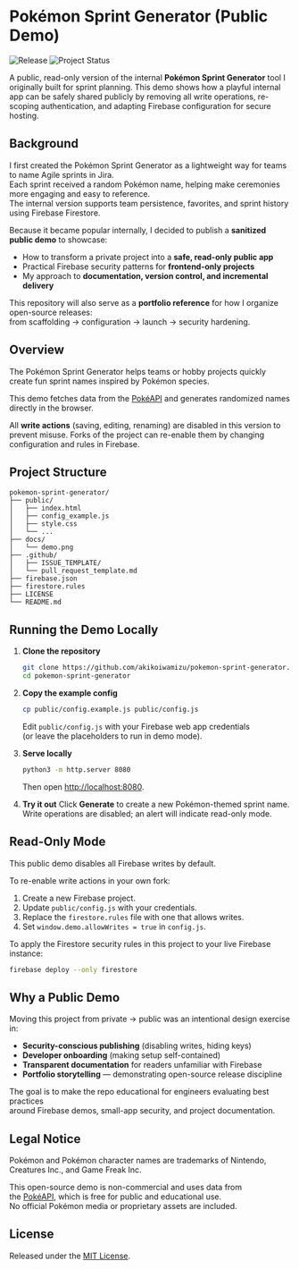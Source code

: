 # Pokémon Sprint Generator (Public Demo)

![Release](https://img.shields.io/github/v/release/akikoiwamizu/pokemon-sprint-generator?sort=semver)
![Project Status](https://img.shields.io/badge/status-public%20launch%20prep-blue)

A public, read-only version of the internal **Pokémon Sprint Generator** tool I originally built for sprint planning. This demo shows how a playful internal app can be safely shared publicly by removing all write operations, re-scoping authentication, and adapting Firebase configuration for secure hosting.

## Background

I first created the Pokémon Sprint Generator as a lightweight way for teams to name Agile sprints in Jira.  
Each sprint received a random Pokémon name, helping make ceremonies more engaging and easy to reference.  
The internal version supports team persistence, favorites, and sprint history using Firebase Firestore.

Because it became popular internally, I decided to publish a **sanitized public demo** to showcase:

- How to transform a private project into a **safe, read-only public app**
- Practical Firebase security patterns for **frontend-only projects**
- My approach to **documentation, version control, and incremental delivery**

This repository will also serve as a **portfolio reference** for how I organize open-source releases:  
from scaffolding → configuration → launch → security hardening.

## Overview

The Pokémon Sprint Generator helps teams or hobby projects quickly create fun sprint names inspired by Pokémon species.

This demo fetches data from the [PokéAPI](https://pokeapi.co/) and generates randomized names directly in the browser.

All **write actions** (saving, editing, renaming) are disabled in this version to prevent misuse. Forks of the project can re-enable them by changing configuration and rules in Firebase.

## Project Structure

```
pokemon-sprint-generator/
├── public/
│   ├── index.html
│   ├── config_example.js
│   ├── style.css
│   └── ...
├── docs/
│   └── demo.png
├── .github/
│   ├── ISSUE_TEMPLATE/
│   └── pull_request_template.md
├── firebase.json
├── firestore.rules
├── LICENSE
└── README.md
```

## Running the Demo Locally

1. **Clone the repository**

   ```bash
   git clone https://github.com/akikoiwamizu/pokemon-sprint-generator.git
   cd pokemon-sprint-generator
   ```

2. **Copy the example config**

   ```bash
   cp public/config.example.js public/config.js
   ```

   Edit `public/config.js` with your Firebase web app credentials  
   (or leave the placeholders to run in demo mode).

3. **Serve locally**

   ```bash
   python3 -m http.server 8080
   ```

   Then open [http://localhost:8080](http://localhost:8080).

4. **Try it out**
   Click **Generate** to create a new Pokémon-themed sprint name.  
   Write operations are disabled; an alert will indicate read-only mode.

## Read-Only Mode

This public demo disables all Firebase writes by default.

To re-enable write actions in your own fork:

1. Create a new Firebase project.
2. Update `public/config.js` with your credentials.
3. Replace the `firestore.rules` file with one that allows writes.
4. Set `window.demo.allowWrites = true` in `config.js`.

To apply the Firestore security rules in this project to your live Firebase instance:

```bash
firebase deploy --only firestore
```

## Why a Public Demo

Moving this project from private → public was an intentional design exercise in:

- **Security-conscious publishing** (disabling writes, hiding keys)
- **Developer onboarding** (making setup self-contained)
- **Transparent documentation** for readers unfamiliar with Firebase
- **Portfolio storytelling** — demonstrating open-source release discipline

The goal is to make the repo educational for engineers evaluating best practices  
around Firebase demos, small-app security, and project documentation.

## Legal Notice

Pokémon and Pokémon character names are trademarks of Nintendo,  
Creatures Inc., and Game Freak Inc.

This open-source demo is non-commercial and uses data from  
the [PokéAPI](https://pokeapi.co/), which is free for public and educational use.  
No official Pokémon media or proprietary assets are included.

## License

Released under the [MIT License](./LICENSE).
